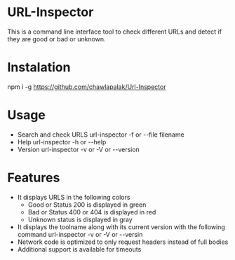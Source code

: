 # URL-Inspector
This is a command line interface tool to check different URLs and detect if they are good or bad or unknown.

# Instalation
npm i -g https://github.com/chawlapalak/Url-Inspector

# Usage
* Search and check URLS
    url-inspector -f or --file filename
* Help
    url-inspector -h or --help
* Version
    url-inspector -v or -V or --version

# Features
* It displays URLS in the following colors
    * Good or Status 200 is displayed in green
    * Bad or Status 400 or 404 is displayed in red
    * Unknown status is displayed in gray
* It displays the toolname along with its current version with the following command
    url-inspector -v or -V or --versin
* Network code is optimized to only request headers instead of full bodies
* Additional support is available for timeouts





